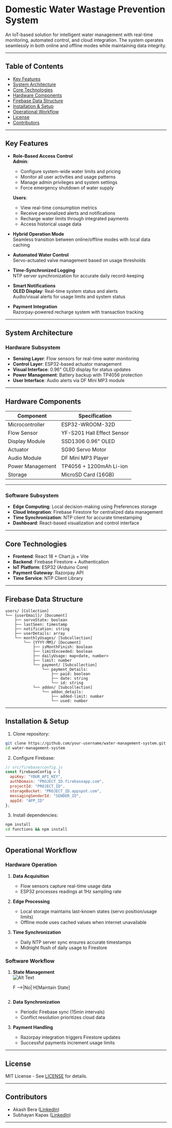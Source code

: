 # Domestic Water Wastage Prevention System

An IoT-based solution for intelligent water management with real-time monitoring, automated control, and cloud integration. The system operates seamlessly in both online and offline modes while maintaining data integrity.

---

## Table of Contents
- [Key Features](#key-features)
- [System Architecture](#system-architecture)
- [Core Technologies](#core-technologies)
- [Hardware Components](#hardware-components)
- [Firebase Data Structure](#firebase-data-structure)
- [Installation & Setup](#installation--setup)
- [Operational Workflow](#operational-workflow)
- [License](#license)
- [Contributors](#contributors)

---

## Key Features

- **Role-Based Access Control**  
  **Admin**:  
  - Configure system-wide water limits and pricing  
  - Monitor all user activities and usage patterns  
  - Manage admin privileges and system settings  
  - Force emergency shutdown of water supply  
  
  **Users**:  
  - View real-time consumption metrics  
  - Receive personalized alerts and notifications  
  - Recharge water limits through integrated payments  
  - Access historical usage data  

- **Hybrid Operation Mode**  
  Seamless transition between online/offline modes with local data caching
- **Automated Water Control**  
  Servo-actuated valve management based on usage thresholds
- **Time-Synchronized Logging**  
  NTP server synchronization for accurate daily record-keeping
- **Smart Notifications**  
  **OLED Display**: Real-time system status and alerts  
  Audio/visual alerts for usage limits and system status
- **Payment Integration**  
  Razorpay-powered recharge system with transaction tracking

---


## System Architecture

### Hardware Subsystem
- **Sensing Layer**: Flow sensors for real-time water monitoring
- **Control Layer**: ESP32-based actuator management
- **Visual Interface**: 0.96" OLED display for status updates
- **Power Management**: Battery backup with TP4056 protection
- **User Interface**: Audio alerts via DF Mini MP3 module

---

## Hardware Components

| Component               | Specification                  |
|-------------------------|--------------------------------|
| Microcontroller         | ESP32-WROOM-32D               |
| Flow Sensor             | YF-S201 Hall Effect Sensor    |
| Display Module          | SSD1306 0.96" OLED            |
| Actuator                | SG90 Servo Motor              |
| Audio Module            | DF Mini MP3 Player            |
| Power Management        | TP4056 + 1200mAh Li-ion       |
| Storage                 | MicroSD Card (16GB)           |

---

### Software Subsystem
- **Edge Computing**: Local decision-making using Preferences storage
- **Cloud Integration**: Firebase Firestore for centralized data management
- **Time Synchronization**: NTP client for accurate timestamping
- **Dashboard**: React-based visualization and control interface

---

## Core Technologies

- **Frontend**: React 18 + Chart.js + Vite
- **Backend**: Firebase Firestore + Authentication
- **IoT Platform**: ESP32 (Arduino Core)
- **Payment Gateway**: Razorpay API
- **Time Service**: NTP Client Library


    

---

## Firebase Data Structure

```plaintext
users/ [Collection]
└── {userEmail}/ [Document]
    ├── servoState: boolean
    ├── lastSeen: timestamp
    ├── notification: string
    ├── userDetails: array
    └── monthlyUsages/ [Subcollection]
        └── {YYYY-MM}/ [Document]
            ├── isMonthFinish: boolean
            ├── limitExceeded: boolean
            ├── dailyUsage: map<date, number>
            ├── limit: number
            └── payment/ [Subcollection]
                └── payment_Details:
                    ├── paid: boolean
                    ├── date: string
                    └── id: string
            └── addon/ [Subcollection]
                └── addon_details:
                    ├── added-limit: number
                    └── used: number
```

---

## Installation & Setup

1. Clone repository:
```bash
git clone https://github.com/your-username/water-management-system.git
cd water-management-system
```

2. Configure Firebase:
```javascript
// src/firebase/config.js
const firebaseConfig = {
  apiKey: "YOUR_API_KEY",
  authDomain: "PROJECT_ID.firebaseapp.com",
  projectId: "PROJECT_ID",
  storageBucket: "PROJECT_ID.appspot.com",
  messagingSenderId: "SENDER_ID",
  appId: "APP_ID"
};
```

3. Install dependencies:
```bash
npm install
cd functions && npm install
```

---

## Operational Workflow

### Hardware Operation
1. **Data Acquisition**  
   - Flow sensors capture real-time usage data
   - ESP32 processes readings at 1Hz sampling rate

2. **Edge Processing**  
   - Local storage maintains last-known states (servo position/usage limits)
   - Offline mode uses cached values when internet unavailable

3. **Time Synchronization**  
   - Daily NTP server sync ensures accurate timestamps
   - Midnight flush of daily usage to Firestore

### Software Workflow
1. **State Management**  
![Alt Text](image.png)

   F -->|No| H[Maintain State]
   ```

2. **Data Synchronization**  
   - Periodic Firebase sync (15min intervals)
   - Conflict resolution prioritizes cloud data

3. **Payment Handling**  
   - Razorpay integration triggers Firestore updates
   - Successful payments increment usage limits

---

## License

MIT License - See [LICENSE](LICENSE) for details.

---

## Contributors

- Akash Bera ([LinkedIn](https://linkedin.com/in/akash-bera))
- Subhayan Kapas ([LinkedIn](https://linkedin.com/in/subhayan-kapas))

---



